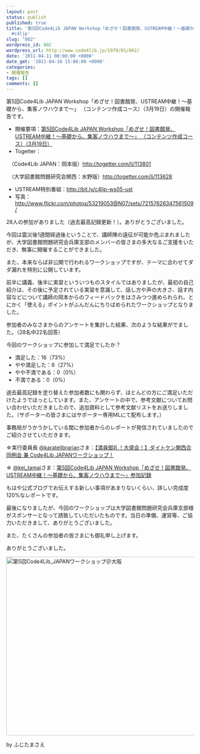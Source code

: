 ```yaml
---
layout: post
status: publish
published: true
title: '第5回Code4Lib JAPAN Workshop「めざせ！図書館発、USTREAM中継！～基礎から、集客ノウハウまで～」 （コンテンツ作成コース）（3月19日）が無事開催されました
  #c4ljp'
slug: "802"
wordpress_id: 802
wordpress_url: http://www.code4lib.jp/1970/01/802/
date: '2011-04-11 00:00:00 +0000'
date_gmt: '2011-04-10 15:00:00 +0000'
categories:
- 開催報告
tags: []
comments: []
---
```

<div class="section">
<p>第5回Code4Lib JAPAN Workshop「めざせ！図書館発、USTREAM中継！～基礎から、集客ノウハウまで～」 （コンテンツ作成コース）（3月19日）の開催報告です。</p>
<p><!--more--></p>
<ul>
<li>開催要項：<a href="http://d.hatena.ne.jp/josei002-10/20110227/1298809870" target="_blank">第5回Code4Lib JAPAN Workshop「めざせ！図書館発、USTREAM中継！～基礎から、集客ノウハウまで～」 （コンテンツ作成コース）（3月19日）</a></li>
<li>Togetter：</li>
</ul>
<p>　（Code4Lib JAPAN：岡本版）<a href="http://togetter.com/li/113801" target="_blank">http://togetter.com/li/113801</a></p>
<p>　（大学図書館問題研究会関西：水野版）<a href="http://togetter.com/li/113628" target="_blank">http://togetter.com/li/113628</a></p>
<ul>
<li>USTREAM特別番組：<a href="http://bit.ly/c4ljp-ws05-ust" target="_blank">http://bit.ly/c4ljp-ws05-ust</a></li>
<li>写真：<a href="http://www.flickr.com/photos/53219053@N07/sets/72157626347561509/" target="_blank">http://www.flickr.com/photos/53219053@N07/sets/72157626347561509/</a></li>
</ul>
<p>28人の参加がありました（過去最高記録更新！）。ありがとうございました。</p>
<p>今回は震災後1週間経過後ということで、講師陣の遠征が可能か危ぶまれましたが、大学図書館問題研究会兵庫支部のメンバーの皆さまの多大なるご支援をいただき、無事に開催することができました。</p>
<p>また、本来ならば非公開で行われるワークショップですが、テーマに合わせてダダ漏れを特別に公開しています。</p>
<p>前半に講義、後半に実習といういつものスタイルではありましたが、最初の自己紹介は、その後に予定されている実習を意識して、話し方や声の大きさ、話す内容などについて講師の岡本からのフィードバックをはさみつつ進められられ、とにかく「使える」ポイントがふんだんにちりばめられたワークショップとなりました。</p>
<p>参加者のみなさまからのアンケートを集計した結果、次のような結果がでました。（28名中22名回答）</p>
<p>今回のワークショップに参加して満足でしたか？</p>
<ul>
<li>満足した：16（73%）</li>
<li>やや満足した：6（27%）</li>
<li>やや不満である：0（0%）</li>
<li>不満である：0（0%）</li>
</ul>
<p>過去最高記録を塗り替えた参加者数にも関わらず、ほとんどの方にご満足いただけたようでほっとしています。また、アンケートの中で、参考文献についてお問い合わせいただきましたので、追加資料として参考文献リストをお送りしました。（サポーターの皆さまにはサポーター専用MLにて配布します。）</p>
<p>事務局がうかうかしている間に参加者からのレポートが発信されていましたのでご紹介させていただきます。</p>
<p>☆実行委員長 <a href="http://twitter.com/karatelibrarian/" target="_blank">@karatelibrarian</a>さま：<a href="http://karatekalibrarian.blogspot.com/2011/04/code4lib-japan.html" target="_blank">【満員御礼！大盛会！】ダイトケン関西合同例会 兼 Code4Lib JAPANワークショップ！</a></p>
<p>☆ <a href="http://twitter.com/kei_tamai/" target="_blank">@kei_tamai</a>さま：<a href="http://esk.blog9.fc2.com/blog-entry-1011.html" target="_blank">第5回Code4Lib JAPAN Workshop「めざせ！図書館発、USTREAM中継！～基礎から、集客ノウハウまで～」参加記録</a></p>
<p>もはや公式ブログでお伝えする新しい事項があまりないくらい、詳しい完成度120%なレポートです。</p>
<p>最後になりましたが、今回のワークショップは大学図書館問題研究会兵庫支部様がスポンサーとなって誘致していただいたものです。当日の準備、運営等、ご協力いただきまして、ありがとうございました。</p>
<p>また、たくさんの参加者の皆さまにも御礼申し上げます。</p>
<p>ありがとうございました。</p>
<p></p>

<a data-flickr-embed="true" href="https://www.flickr.com/photos/53219053@N07/albums/72157626347561509" title="第5回Code4Lib_JAPANワークショップ＠大阪"><img src="https://live.staticflickr.com/5222/5608438238_dd999dfe01_z.jpg" width="640" height="480" alt="第5回Code4Lib_JAPANワークショップ＠大阪"></a><script async src="//embedr.flickr.com/assets/client-code.js" charset="utf-8"></script>

<p></p>
<p>by ふじたまさえ</p>
</div>
